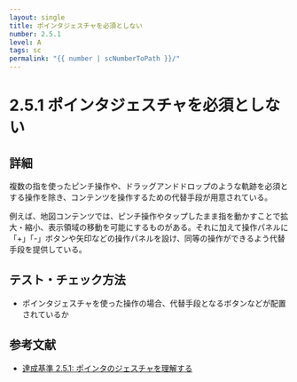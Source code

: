 ```yaml
---
layout: single
title: ポインタジェスチャを必須としない
number: 2.5.1
level: A
tags: sc
permalink: "{{ number | scNumberToPath }}/"
---
```


# 2.5.1 ポインタジェスチャを必須としない

## 詳細

複数の指を使ったピンチ操作や、ドラッグアンドドロップのような軌跡を必須とする操作を除き、コンテンツを操作するための代替手段が用意されている。

例えば、地図コンテンツでは、ピンチ操作やタップしたまま指を動かすことで拡大・縮小、表示領域の移動を可能にするものがある。それに加えて操作パネルに「+」「-」ボタンや矢印などの操作パネルを設け、同等の操作ができるよう代替手段を提供している。

## テスト・チェック方法

- ポインタジェスチャを使った操作の場合、代替手段となるボタンなどが配置されているか

## 参考文献

- [達成基準 2.5.1: ポインタのジェスチャを理解する](https://waic.jp/docs/WCAG21/Understanding/pointer-gestures.html)
